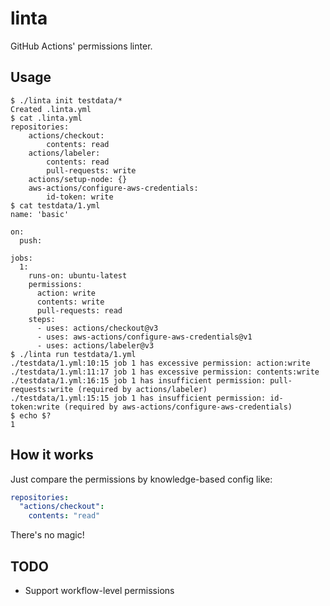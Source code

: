 # linta

GitHub Actions' permissions linter.

## Usage

```
$ ./linta init testdata/*
Created .linta.yml
$ cat .linta.yml
repositories:
    actions/checkout:
        contents: read
    actions/labeler:
        contents: read
        pull-requests: write
    actions/setup-node: {}
    aws-actions/configure-aws-credentials:
        id-token: write
$ cat testdata/1.yml
name: 'basic'

on:
  push:

jobs:
  1:
    runs-on: ubuntu-latest
    permissions:
      action: write
      contents: write
      pull-requests: read
    steps:
      - uses: actions/checkout@v3
      - uses: aws-actions/configure-aws-credentials@v1
      - uses: actions/labeler@v3
$ ./linta run testdata/1.yml
./testdata/1.yml:10:15 job 1 has excessive permission: action:write
./testdata/1.yml:11:17 job 1 has excessive permission: contents:write
./testdata/1.yml:16:15 job 1 has insufficient permission: pull-requests:write (required by actions/labeler)
./testdata/1.yml:15:15 job 1 has insufficient permission: id-token:write (required by aws-actions/configure-aws-credentials)
$ echo $?
1
```

## How it works

Just compare the permissions by knowledge-based config like:

```yaml
repositories:
  "actions/checkout":
    contents: "read"
```

There's no magic!

## TODO
- Support workflow-level permissions
